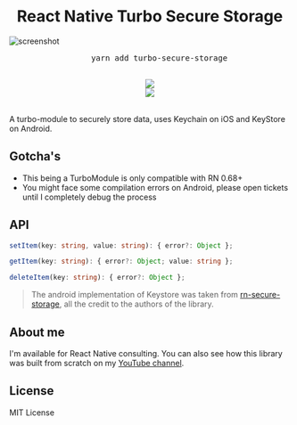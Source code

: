 <h1 align="center">React Native Turbo Secure Storage</h1>

![screenshot](https://github.com/ospfranco/turbo-secure-storage/blob/main/header.png?raw=true)

<div align="center">
  <pre align="center">
    yarn add turbo-secure-storage
  </pre>
  <a align="center" href="https://github.com/ospfranco?tab=followers">
    <img src="https://img.shields.io/github/followers/ospfranco?label=Follow%20%40ospfranco&style=social" />
  </a>
  <br />
  <a align="center" href="https://twitter.com/ospfranco">
    <img src="https://img.shields.io/twitter/follow/ospfranco?label=Follow%20%40ospfranco&style=social" />
  </a>
</div>
<br />

A turbo-module to securely store data, uses Keychain on iOS and KeyStore on Android.

## Gotcha's

- This being a TurboModule is only compatible with RN 0.68+
- You might face some compilation errors on Android, please open tickets until I completely debug the process

## API

```ts
setItem(key: string, value: string): { error?: Object };

getItem(key: string): { error?: Object; value: string };

deleteItem(key: string): { error?: Object };
```

> The android implementation of Keystore was taken from [rn-secure-storage](https://github.com/talut/rn-secure-storage), all the credit to the authors of the library.

## About me

I'm available for React Native consulting. You can also see how this library was built from scratch on my [YouTube channel](https://www.youtube.com/watch?v=U0shm20ClkU).

## License

MIT License
